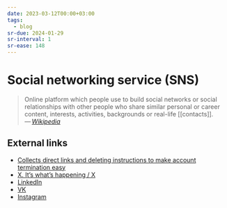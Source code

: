```yaml
---
date: 2023-03-12T00:00+03:00
tags:
  - blog
sr-due: 2024-01-29
sr-interval: 1
sr-ease: 148
---
```


# Social networking service (SNS)

> Online platform which people use to build social networks or social
> relationships with other people who share similar personal or career content,
> interests, activities, backgrounds or real-life [[contacts]].\
> — <cite>[Wikipedia](https://en.wikipedia.org/wiki/Social_networking_service)</cite>

## External links

- [Collects direct links and deleting instructions to make account termination easy](https://www.accountkiller.com/en/popular)
- [X. It’s what’s happening / X](https://twitter.com/)
- [LinkedIn](https://www.linkedin.com/)
- [VK](https://vk.com/)
- [Instagram](https://www.instagram.com/)
